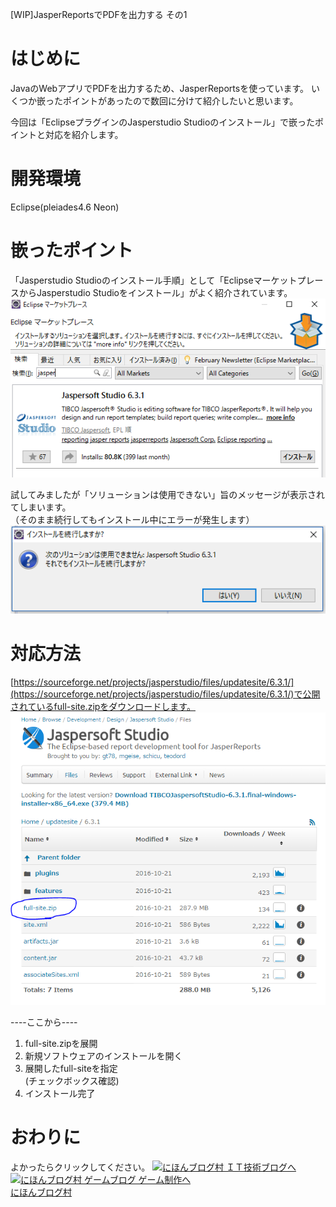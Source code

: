 [WIP]JasperReportsでPDFを出力する その1


# はじめに
JavaのWebアプリでPDFを出力するため、JasperReportsを使っています。
いくつか嵌ったポイントがあったので数回に分けて紹介したいと思います。  

今回は「EclipseプラグインのJasperstudio Studioのインストール」で嵌ったポイントと対応を紹介します。  

# 開発環境
Eclipse(pleiades4.6 Neon)

# 嵌ったポイント
「Jasperstudio Studioのインストール手順」として「EclipseマーケットプレースからJasperstudio Studioをインストール」がよく紹介されています。  
![Eclipseマーケットプレース](1_Eclipsemarket.PNG)

試してみましたが「ソリューションは使用できない」旨のメッセージが表示されてしまいます。  
（そのまま続行してもインストール中にエラーが発生します）  
![インストール失敗](2_market_ng.PNG)

# 対応方法
[https://sourceforge.net/projects/jasperstudio/files/updatesite/6.3.1/](https://sourceforge.net/projects/jasperstudio/files/updatesite/6.3.1/)で公開されているfull-site.zipをダウンロードします。  
![ダウンロードサイト](3_dl_fullsite.PNG)

----ここから----

1.  full-site.zipを展開
1.  新規ソフトウェアのインストールを開く
1. 展開したfull-siteを指定  
(チェックボックス確認)
1. インストール完了


# おわりに


よかったらクリックしてください。
<a href="http://it.blogmura.com/"><img src="http://it.blogmura.com/img/it88_31.gif" width="88" height="31" border="0" alt="にほんブログ村 ＩＴ技術ブログへ" /></a>
<a href="http://game.blogmura.com/game_work/"><img src="http://game.blogmura.com/game_work/img/game_work88_31.gif" width="88" height="31" border="0" alt="にほんブログ村 ゲームブログ ゲーム制作へ" /></a><br /><a href="http://game.blogmura.com/game_work/">にほんブログ村</a>
